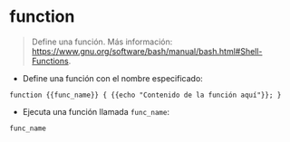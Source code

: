 # function

> Define una función.
> Más información: <https://www.gnu.org/software/bash/manual/bash.html#Shell-Functions>.

- Define una función con el nombre especificado:

`function {{func_name}} { {{echo "Contenido de la función aquí"}}; }`

- Ejecuta una función llamada `func_name`:

`func_name`
